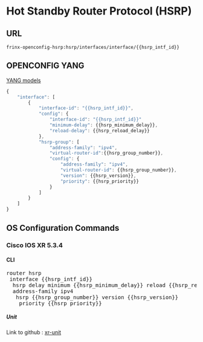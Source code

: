 # Hot Standby Router Protocol (HSRP)

## URL

```
frinx-openconfig-hsrp:hsrp/interfaces/interface/{{hsrp_intf_id}}
```

## OPENCONFIG YANG

[YANG models](https://github.com/FRINXio/openconfig/tree/master/hsrp/src/main/yang)

```javascript
{
    "interface": [
        {
            "interface-id": "{{hsrp_intf_id}}",
            "config": {
                "interface-id": "{{hsrp_intf_id}}"
                "minimum-delay": {{hsrp_minimum_delay}},
                "reload-delay": {{hsrp_reload_delay}}
            },
            "hsrp-group": [
                "address-family": "ipv4",
                "virtual-router-id":{{hsrp_group_number}},
                "config": {
                    "address-family": "ipv4",
                    "virtual-router-id": {{hsrp_group_number}},
                    "version": {{hsrp_version}},
                    "priority": {{hsrp_priority}}
                }
            ]
        }
    ]
}
```

## OS Configuration Commands

### Cisco IOS XR 5.3.4

#### CLI

<pre>
router hsrp
 interface {{hsrp_intf_id}}
  hsrp delay minimum {{hsrp_minimum_delay}} reload {{hsrp_reload_delay}}
  address-family ipv4
   hsrp {{hsrp_group_number}} version {{hsrp_version}}
    priority {{hsrp_priority}}
</pre>

##### Unit

Link to github : [xr-unit](https://github.com/FRINXio/cli-units/tree/master/ios-xr/hsrp)

